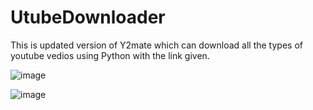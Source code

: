 # UtubeDownloader

This is updated version of Y2mate which can download all the types of youtube vedios using Python with the link given.

![image](https://user-images.githubusercontent.com/86602285/158522084-c1893eb9-4e9a-4bc7-b466-2d3fdda0e42c.png)

![image](https://user-images.githubusercontent.com/86602285/158522133-ee8315f1-ea07-4827-babf-5fbd3ff75d6a.png)
